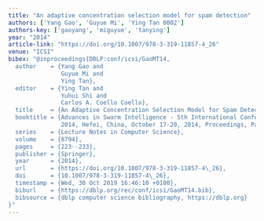 ```yaml
---
title: "An adaptive concentration selection model for spam detection"
authors: ['Yang Gao', 'Guyue Mi', 'Ying Tan 0002']
authors-key: ['gaoyang', 'miguyue', 'tanying']
year: "2014"
article-link: "https://doi.org/10.1007/978-3-319-11857-4_26"
venue: "ICSI"
bibex: "@inproceedings{DBLP:conf/icsi/GaoMT14,
  author    = {Yang Gao and
               Guyue Mi and
               Ying Tan},
  editor    = {Ying Tan and
               Yuhui Shi and
               Carlos A. Coello Coello},
  title     = {An Adaptive Concentration Selection Model for Spam Detection},
  booktitle = {Advances in Swarm Intelligence - 5th International Conference, {ICSI}
               2014, Hefei, China, October 17-20, 2014, Proceedings, Part {I}},
  series    = {Lecture Notes in Computer Science},
  volume    = {8794},
  pages     = {223--233},
  publisher = {Springer},
  year      = {2014},
  url       = {https://doi.org/10.1007/978-3-319-11857-4\_26},
  doi       = {10.1007/978-3-319-11857-4\_26},
  timestamp = {Wed, 30 Oct 2019 16:46:10 +0100},
  biburl    = {https://dblp.org/rec/conf/icsi/GaoMT14.bib},
  bibsource = {dblp computer science bibliography, https://dblp.org}
}"
---
```

